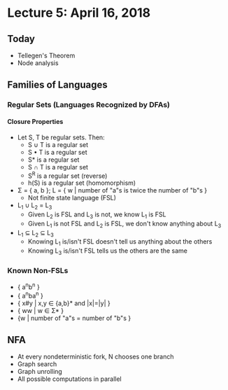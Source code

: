 # Lecture 5: April 16, 2018
## Today
* Tellegen's Theorem
* Node analysis
## Families of Languages
### Regular Sets (Languages Recognized by DFAs)
#### Closure Properties
* Let S, T be regular sets. Then:
  * S ∪ T is a regular set
  * S • T is a regular set
  * S* is a regular set
  * S ∩ T is a regular set
  * S<sup>R</sup> is a regular set (reverse)
  * h(S) is a regular set (homomorphism)
* Σ = { a, b }; L = { w | number of "a"s is twice the number of "b"s } 
  * Not finite state language (FSL)
* L<sub>1</sub> ∪ L<sub>2</sub> = L<sub>3</sub>
  * Given L<sub>2</sub> is FSL and L<sub>3</sub> is not, we know L<sub>1</sub> is FSL
  * Given L<sub>1</sub> is not FSL and L<sub>2</sub> is FSL, we don't know anything about L<sub>3</sub>
* L<sub>1</sub> ⊆ L<sub>2</sub> ⊆ L<sub>3</sub>
  * Knowing L<sub>1</sub> is/isn't FSL doesn't tell us anything about the others
  * Knowing L<sub>3</sub>  is/isn't FSL tells us the others are the same
### Known Non-FSLs
* { a<sup>n</sup>b<sup>n</sup> }
* { a<sup>n</sup>ba<sup>n</sup> }
* { x#y | x,y ∈ {a,b}* and |x|=|y| }
* { ww | w ∈ Σ* }
* {w | number of "a"s = number of "b"s }
## NFA
* At every nondeterministic fork, N chooses one branch
* Graph search
* Graph unrolling
* All possible computations in parallel
